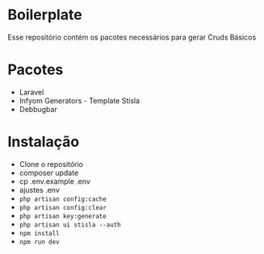 # Boilerplate

Esse repositório contém os pacotes necessários para gerar Cruds Básicos

# Pacotes

 - Laravel
 - Infyom Generators - Template Stisla
 - Debbugbar

# Instalação

 - Clone o repositório
 - composer update
 - cp .env.example .env
 - ajustes .env
 - `php artisan config:cache`
 - `php artisan config:clear`
 - `php artisan key:generate`
 - `php artisan ui stisla --auth`
 - `npm install`
 - `npm run dev`


